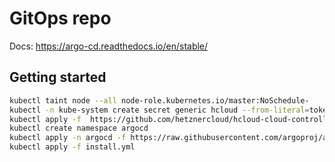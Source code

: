 # GitOps repo

Docs: https://argo-cd.readthedocs.io/en/stable/

## Getting started

```sh
kubectl taint node --all node-role.kubernetes.io/master:NoSchedule-
kubectl -n kube-system create secret generic hcloud --from-literal=token=...
kubectl apply -f  https://github.com/hetznercloud/hcloud-cloud-controller-manager/releases/download/v1.12.0/ccm.yaml
kubectl create namespace argocd
kubectl apply -n argocd -f https://raw.githubusercontent.com/argoproj/argo-cd/stable/manifests/install.yaml
kubectl apply -f install.yml
```
